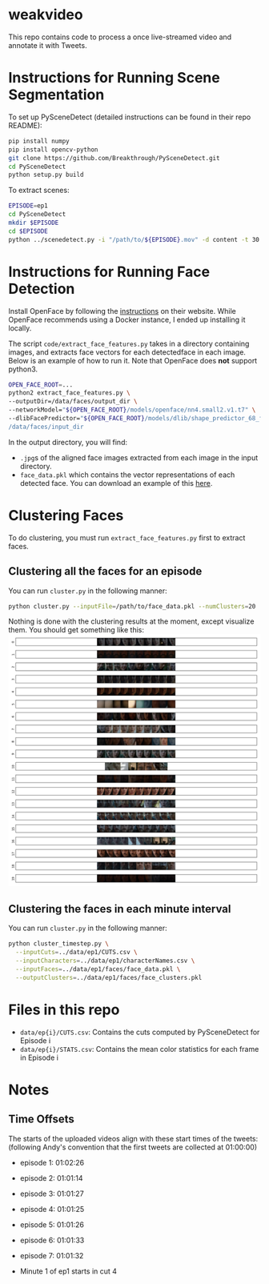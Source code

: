 # weakvideo
This repo contains code to process a once live-streamed video and annotate it with Tweets.

# Instructions for Running Scene Segmentation
To set up PySceneDetect (detailed instructions can be found in their repo README):
```sh
pip install numpy
pip install opencv-python
git clone https://github.com/Breakthrough/PySceneDetect.git
cd PySceneDetect
python setup.py build
```

To extract scenes:
```sh
EPISODE=ep1
cd PySceneDetect
mkdir $EPISODE
cd $EPISODE
python ../scenedetect.py -i "/path/to/${EPISODE}.mov" -d content -t 30 -l -df 2 -si -co OUTPUT.csv -s STATS.csv
```

# Instructions for Running Face Detection
Install OpenFace by following the [instructions](https://cmusatyalab.github.io/openface/setup/) on their website. While OpenFace recommends using a Docker instance, I ended up installing it locally.

The script `code/extract_face_features.py` takes in a directory containing images, and extracts face vectors for each detectedface in each image. Below is an example of how to run it. Note that OpenFace does **not** support python3.
```sh
OPEN_FACE_ROOT=...
python2 extract_face_features.py \
--outputDir=/data/faces/output_dir \
--networkModel="${OPEN_FACE_ROOT}/models/openface/nn4.small2.v1.t7" \
--dlibFacePredictor="${OPEN_FACE_ROOT}/models/dlib/shape_predictor_68_face_landmarks.dat \
/data/faces/input_dir
```
In the output directory, you will find:
- `.jpg`s of the aligned face images extracted from each image in the input directory.
- `face_data.pkl` which contains the vector representations of each detected face. You can download an example of this [here](seas.upenn.edu/~daphnei/data/face_data.pkl).

# Clustering Faces
To do clustering, you must run `extract_face_features.py` first to extract faces. 

## Clustering all the faces for an episode
You can run `cluster.py` in the following manner:
```sh
python cluster.py --inputFile=/path/to/face_data.pkl --numClusters=20
```

Nothing is done with the clustering results at the moment, except visualize them. You should get something like this:
![Face cluster results](images/clusters.png)

## Clustering the faces in each minute interval
You can run `cluster.py` in the following manner:
```sh
python cluster_timestep.py \
  --inputCuts=../data/ep1/CUTS.csv \
  --inputCharacters=../data/ep1/characterNames.csv \
  --inputFaces=../data/ep1/faces/face_data.pkl \
  --outputClusters=../data/ep1/faces/face_clusters.pkl
```

# Files in this repo
- `data/ep{i}/CUTS.csv`: Contains the cuts computed by PySceneDetect for Episode i
- `data/ep{i}/STATS.csv`: Contains the mean color statistics for each frame in Episode i

# Notes

## Time Offsets
The starts of the uploaded videos align with these start times of the tweets: (following Andy's convention that the first tweets are collected at 01:00:00)

- episode 1: 01:02:26
- episode 2: 01:01:14
- episode 3: 01:01:27
- episode 4: 01:01:25
- episode 5: 01:01:26
- episode 6: 01:01:33
- episode 7: 01:01:32

- Minute 1 of ep1 starts in cut 4
